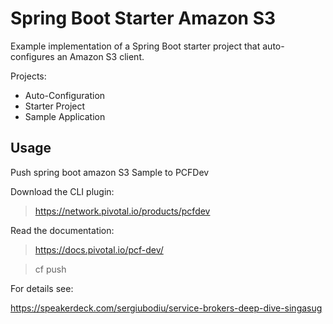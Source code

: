 # Spring Boot Starter Amazon S3

Example implementation of a Spring Boot starter project that auto-configures an Amazon S3 client.

Projects:

- Auto-Configuration
- Starter Project
- Sample Application

## Usage

Push spring boot amazon S3 Sample to PCFDev

Download the CLI plugin:

> https://network.pivotal.io/products/pcfdev

Read the documentation:

> https://docs.pivotal.io/pcf-dev/

> cf push

For details see:

https://speakerdeck.com/sergiubodiu/service-brokers-deep-dive-singasug

